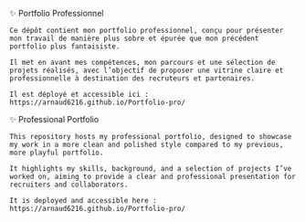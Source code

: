 ✨ Portfolio Professionnel

    Ce dépôt contient mon portfolio professionnel, conçu pour présenter mon travail de manière plus sobre et épurée que mon précédent portfolio plus fantaisiste.

    Il met en avant mes compétences, mon parcours et une sélection de projets réalisés, avec l’objectif de proposer une vitrine claire et professionnelle à destination des recruteurs et partenaires.

    Il est déployé et accessible ici : https://arnaud6216.github.io/Portfolio-pro/




✨ Professional Portfolio

    This repository hosts my professional portfolio, designed to showcase my work in a more clean and polished style compared to my previous, more playful portfolio.

    It highlights my skills, background, and a selection of projects I’ve worked on, aiming to provide a clear and professional presentation for recruiters and collaborators.

    It is deployed and accessible here : https://arnaud6216.github.io/Portfolio-pro/

